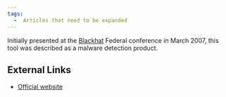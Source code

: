 ```yaml
---
tags:
  -  Articles that need to be expanded
---
```

Initially presented at the [Blackhat](blackhat_(conference).md)
Federal conference in March 2007, this tool was described as a malware
detection product.

## External Links

- [Official website](https://www.mandiant.com/)